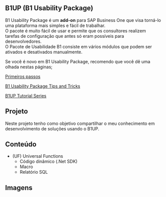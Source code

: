 ## B1UP (B1 Usability Package)
B1 Usability Package é um **add-on** para SAP Business One que visa torná-lo uma plataforma mais simples e fácil de trabalhar. <br>
O pacote é muito fácil de usar e permite que os consultores realizem tarefas de configuração que antes só eram possíveis para desenvolvedores. <br>
O Pacote de Usabilidade B1 consiste em vários módulos que podem ser ativados e desativados manualmente. <br>

<p>Se você é novo em B1 Usability Package, recomendo que você dê uma olhada nestas páginas;</p>
<p><a href="https://www.boyum-solutions.com/our-solutions/business-automation/customization-and-usability/how-to-get-started-with-b1up">Primeiros passos</a></p>
<p><a href="https://boyum-it.com/b1up100/">B1 Usability Package Tips and Tricks</a></p>
<p><a href="https://www.youtube.com/playlist?list=PLGq_nmd5fQeqDWJrnQmruxx7nyc8ig7_x">B1UP Tutorial Series</a></p>

## Projeto
Neste projeto tenho como objetivo compartilhar o meu conhecimento em desenvolvimento de soluções usando o B1UP.

## Conteúdo
- (UF) Universal Functions
  - Código dinâmico (.Net SDK)
  - Macro
  - Relatório SQL
 
## Imagens
